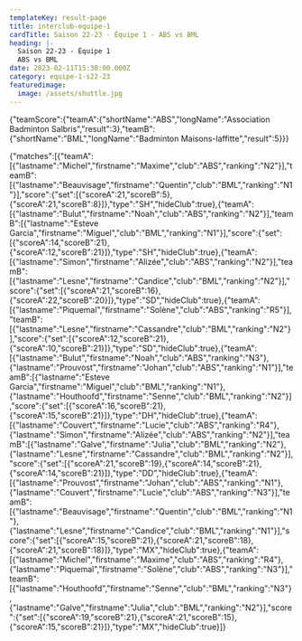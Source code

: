 ```yaml
---
templateKey: result-page
title: interclub-equipe-1
cardTitle: Saison 22-23 - Équipe 1 - ABS vs BML
heading: |-
  Saison 22-23 - Équipe 1
  ABS vs BML
date: 2023-02-11T15:30:00.000Z
category: equipe-1-s22-23
featuredimage:
  image: /assets/shuttle.jpg
---
```


<teamscoreboard>{"teamScore":{"teamA":{"shortName":"ABS","longName":"Association Badminton Salbris","result":3},"teamB":{"shortName":"BML","longName":"Badminton Maisons-laffitte","result":5}}}</teamscoreboard>

<scoreboard>{"matches":[{"teamA":[{"lastname":"Michel","firstname":"Maxime","club":"ABS","ranking":"N2"}],"teamB":[{"lastname":"Beauvisage","firstname":"Quentin","club":"BML","ranking":"N1"}],"score":{"set":[{"scoreA":21,"scoreB":5},{"scoreA":21,"scoreB":8}]},"type":"SH","hideClub":true},{"teamA":[{"lastname":"Bulut","firstname":"Noah","club":"ABS","ranking":"N2"}],"teamB":[{"lastname":"Esteve Garcia","firstname":"Miguel","club":"BML","ranking":"N1"}],"score":{"set":[{"scoreA":14,"scoreB":21},{"scoreA":12,"scoreB":21}]},"type":"SH","hideClub":true},{"teamA":[{"lastname":"Simon","firstname":"Alizée","club":"ABS","ranking":"N2"}],"teamB":[{"lastname":"Lesne","firstname":"Candice","club":"BML","ranking":"N2"}],"score":{"set":[{"scoreA":21,"scoreB":16},{"scoreA":22,"scoreB":20}]},"type":"SD","hideClub":true},{"teamA":[{"lastname":"Piquemal","firstname":"Solène","club":"ABS","ranking":"R5"}],"teamB":[{"lastname":"Lesne","firstname":"Cassandre","club":"BML","ranking":"N2"}],"score":{"set":[{"scoreA":12,"scoreB":21},{"scoreA":10,"scoreB":21}]},"type":"SD","hideClub":true},{"teamA":[{"lastname":"Bulut","firstname":"Noah","club":"ABS","ranking":"N3"},{"lastname":"Prouvost","firstname":"Johan","club":"ABS","ranking":"N1"}],"teamB":[{"lastname":"Esteve Garcia","firstname":"Miguel","club":"BML","ranking":"N1"},{"lastname":"Houthoofd","firstname":"Senne","club":"BML","ranking":"N2"}],"score":{"set":[{"scoreA":16,"scoreB":21},{"scoreA":15,"scoreB":21}]},"type":"DH","hideClub":true},{"teamA":[{"lastname":"Couvert","firstname":"Lucie","club":"ABS","ranking":"R4"},{"lastname":"Simon","firstname":"Alizée","club":"ABS","ranking":"N2"}],"teamB":[{"lastname":"Galve","firstname":"Julia","club":"BML","ranking":"N2"},{"lastname":"Lesne","firstname":"Cassandre","club":"BML","ranking":"N2"}],"score":{"set":[{"scoreA":21,"scoreB":19},{"scoreA":14,"scoreB":21},{"scoreA":14,"scoreB":21}]},"type":"DD","hideClub":true},{"teamA":[{"lastname":"Prouvost","firstname":"Johan","club":"ABS","ranking":"N1"},{"lastname":"Couvert","firstname":"Lucie","club":"ABS","ranking":"N3"}],"teamB":[{"lastname":"Beauvisage","firstname":"Quentin","club":"BML","ranking":"N1"},{"lastname":"Lesne","firstname":"Candice","club":"BML","ranking":"N1"}],"score":{"set":[{"scoreA":15,"scoreB":21},{"scoreA":21,"scoreB":18},{"scoreA":21,"scoreB":18}]},"type":"MX","hideClub":true},{"teamA":[{"lastname":"Michel","firstname":"Maxime","club":"ABS","ranking":"R4"},{"lastname":"Piquemal","firstname":"Solène","club":"ABS","ranking":"N3"}],"teamB":[{"lastname":"Houthoofd","firstname":"Senne","club":"BML","ranking":"N3"},{"lastname":"Galve","firstname":"Julia","club":"BML","ranking":"N2"}],"score":{"set":[{"scoreA":19,"scoreB":21},{"scoreA":21,"scoreB":15},{"scoreA":15,"scoreB":21}]},"type":"MX","hideClub":true}]}</scoreboard>